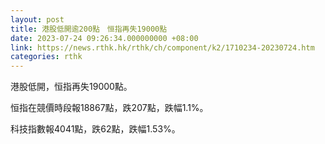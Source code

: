 ```yaml
---
layout: post
title: 港股低開逾200點　恒指再失19000點
date: 2023-07-24 09:26:34.000000000 +08:00
link: https://news.rthk.hk/rthk/ch/component/k2/1710234-20230724.htm
categories: rthk
---
```


港股低開，恒指再失19000點。

恒指在競價時段報18867點，跌207點，跌幅1.1%。

科技指數報4041點，跌62點，跌幅1.53%。
